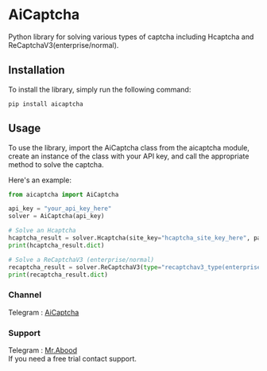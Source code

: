 # AiCaptcha
Python library for solving various types of captcha including Hcaptcha and ReCaptchaV3(enterprise/normal).

## Installation
To install the library, simply run the following command:
``` 
pip install aicaptcha
```
## Usage
To use the library, import the AiCaptcha class from the aicaptcha module, create an instance of the class with your API key, and call the appropriate method to solve the captcha.

Here's an example:
``` python
from aicaptcha import AiCaptcha

api_key = "your_api_key_here"
solver = AiCaptcha(api_key)

# Solve an Hcaptcha
hcaptcha_result = solver.Hcaptcha(site_key="hcaptcha_site_key_here", page_url="hcaptcha_page_url_here")
print(hcaptcha_result.dict)

# Solve a ReCaptchaV3 (enterprise/normal)
recaptcha_result = solver.ReCaptchaV3(type="recaptchav3_type(enterprise/normal)", site_key="recaptchav3_site_key_here", page_url="recaptchav3_page_url_here", action="recaptchav3_action_here")
print(recaptcha_result.dict)
```

### Channel
Telegram : [AiCaptcha](https://t.me/aicaptcha)

### Support
Telegram : [Mr.Abood](https://t.me/O0O0I)\
If you need a free trial contact support.
